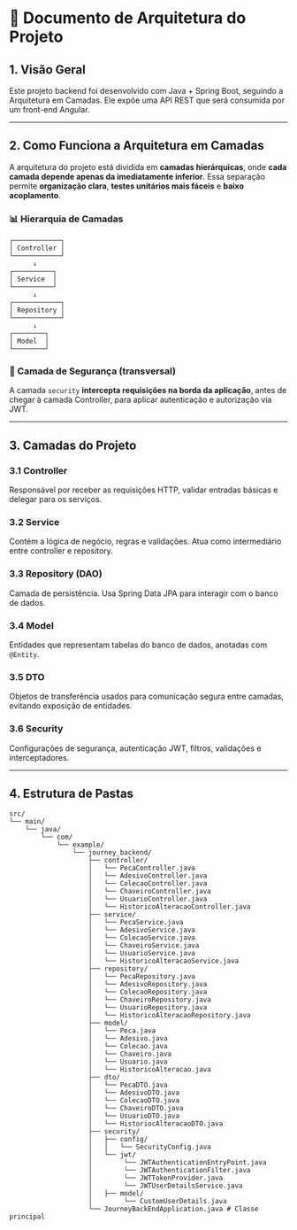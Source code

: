 # 🧠 Documento de Arquitetura do Projeto

## 1. Visão Geral

Este projeto backend foi desenvolvido com Java + Spring Boot, seguindo a Arquitetura em Camadas. Ele expõe uma API REST que será consumida por um front-end Angular.

---

## 2. Como Funciona a Arquitetura em Camadas

A arquitetura do projeto está dividida em **camadas hierárquicas**, onde **cada camada depende apenas da imediatamente inferior**. Essa separação permite **organização clara**, **testes unitários mais fáceis** e **baixo acoplamento**.

### 📊 Hierarquia de Camadas
```
┌────────────┐
│ Controller │
└────────────┘
      ↓
┌──────────┐
│ Service  │
└──────────┘
      ↓
┌────────────┐
│ Repository │
└────────────┘
      ↓
┌────────┐
│ Model  │
└────────┘

```
### 🔐 Camada de Segurança (transversal)

A camada `security` **intercepta requisições na borda da aplicação**, antes de chegar à camada Controller, para aplicar autenticação e autorização via JWT.

---

## 3. Camadas do Projeto

### 3.1 Controller
Responsável por receber as requisições HTTP, validar entradas básicas e delegar para os serviços.

### 3.2 Service
Contém a lógica de negócio, regras e validações. Atua como intermediário entre controller e repository.

### 3.3 Repository (DAO)
Camada de persistência. Usa Spring Data JPA para interagir com o banco de dados.

### 3.4 Model
Entidades que representam tabelas do banco de dados, anotadas com `@Entity`.

### 3.5 DTO
Objetos de transferência usados para comunicação segura entre camadas, evitando exposição de entidades.

### 3.6 Security
Configurações de segurança, autenticação JWT, filtros, validações e interceptadores.

---

## 4. Estrutura de Pastas



```
src/
└── main/
    └── java/
        └── com/
            └── example/
                └── journey_backend/
                    ├── controller/
                    │   └── PecaController.java
                    │   └── AdesivoController.java
                    │   └── ColecaoController.java
                    │   └── ChaveiroController.java
                    │   └── UsuarioController.java
                    │   └── HistoricoAlteracaoController.java
                    ├── service/
                    │   └── PecaService.java
                    │   └── AdesivoService.java
                    │   └── ColecaoService.java
                    │   └── ChaveiroService.java
                    │   └── UsuarioService.java
                    │   └── HistoricoAlteracaoService.java
                    ├── repository/
                    │   └── PecaRepository.java
                    │   └── AdesivoRepository.java
                    │   └── ColecaoRepository.java
                    │   └── ChaveiroRepository.java
                    │   └── UsuarioRepository.java
                    │   └── HistoricoAlteracaoRepository.java
                    ├── model/
                    │   └── Peca.java
                    │   └── Adesivo.java
                    │   └── Colecao.java
                    │   └── Chaveiro.java
                    │   └── Usuario.java
                    │   └── HistoricoAlteracao.java
                    ├── dto/
                    │   └── PecaDTO.java
                    │   └── AdesivoDTO.java
                    │   └── ColecaoDTO.java
                    │   └── ChaveiroDTO.java
                    │   └── UsuarioDTO.java
                    │   └── HistoriocAlteracaoDTO.java
                    ├── security/
                    │   ├── config/
                    │   │   └── SecurityConfig.java
                    │   └── jwt/
                    │        └── JWTAuthenticationEntryPoint.java
                    │        └── JWTAuthenticationFilter.java
                    │        └── JWTTokenProvider.java 
                    │        └── JWTUserDetailsService.java       
                    │   ├── model/
                    │        └── CustomUserDetails.java                                       
                    └── JourneyBackEndApplication.java # Classe principal
```